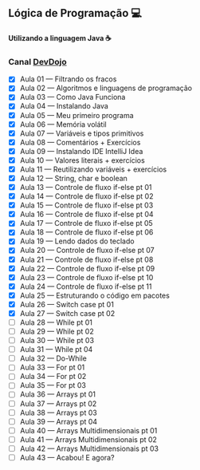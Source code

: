 ## Lógica de Programação 💻
#### Utilizando a linguagem Java ☕
### Canal [DevDojo](https://www.youtube.com/playlist?list=PL62G310vn6nH-uBTKREcUWDkOi2Q9n4OZ)

- [x] Aula 01 — Filtrando os fracos
- [x] Aula 02 — Algoritmos e linguagens de programação
- [x] Aula 03 — Como Java Funciona
- [x] Aula 04 — Instalando Java
- [x] Aula 05 — Meu primeiro programa
- [x] Aula 06 — Memória volátil
- [x] Aula 07 — Variáveis e tipos primitivos
- [x] Aula 08 — Comentários + Exercícios
- [x] Aula 09 — Instalando IDE IntelliJ Idea
- [x] Aula 10 — Valores literais + exercícios
- [x] Aula 11 — Reutilizando variáveis + exercícios
- [x] Aula 12 — String, char e boolean
- [x] Aula 13 — Controle de fluxo if-else pt 01
- [x] Aula 14 — Controle de fluxo if-else pt 02
- [x] Aula 15 — Controle de fluxo if-else pt 03
- [x] Aula 16 — Controle de fluxo if-else pt 04
- [x] Aula 17 — Controle de fluxo if-else pt 05
- [x] Aula 18 — Controle de fluxo if-else pt 06
- [x] Aula 19 — Lendo dados do teclado
- [x] Aula 20 — Controle de fluxo if-else pt 07
- [x] Aula 21 — Controle de fluxo if-else pt 08
- [x] Aula 22 — Controle de fluxo if-else pt 09
- [x] Aula 23 — Controle de fluxo if-else pt 10
- [x] Aula 24 — Controle de fluxo if-else pt 11
- [x] Aula 25 — Estruturando o código em pacotes
- [x] Aula 26 — Switch case pt 01
- [x] Aula 27 — Switch case pt 02
- [ ] Aula 28 — While pt 01
- [ ] Aula 29 — While pt 02
- [ ] Aula 30 — While pt 03
- [ ] Aula 31 — While pt 04
- [ ] Aula 32 — Do-While
- [ ] Aula 33 — For pt 01
- [ ] Aula 34 — For pt 02
- [ ] Aula 35 — For pt 03
- [ ] Aula 36 — Arrays pt 01
- [ ] Aula 37 — Arrays pt 02
- [ ] Aula 38 — Arrays pt 03
- [ ] Aula 39 — Arrays pt 04
- [ ] Aula 40 — Arrays Multidimensionais pt 01
- [ ] Aula 41 — Arrays Multidimensionais pt 02
- [ ] Aula 42 — Arrays Multidimensionais pt 03
- [ ] Aula 43 — Acabou! E agora?
